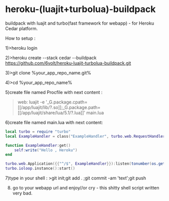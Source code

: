 # heroku-(luajit+turbolua)-buildpack
buildpack with luajit and turbo(fast framework for webapp) - for Heroku Cedar platform.

How to setup :
 
 1)>heroku login
 
 2)>heroku create --stack cedar --buildpack https://github.com/6volt/heroku-luajit-turbolua-buildpack.git
 
 3)>git clone %your_app_repo_name.git%
 
 4)>cd %your_app_repo_name%
 
 5)create file named Procfile with next content : 
 >web:	luajit -e '_G.package.cpath=[[/app/luajit/lib/?.so]];_G.package.path=[[/app/luajit/share/lua/5.1/?.lua]]'  main.lua
 
 6)create file named main.lua with next content:
```lua
local turbo = require "turbo"
local ExampleHandler = class("ExampleHandler", turbo.web.RequestHandler)

function ExampleHandler:get()
	self:write("Hello , Heroku")
end

turbo.web.Application({{"^/$", ExampleHandler}}):listen(tonumber(os.getenv('PORT')))
turbo.ioloop.instance():start()
```
   
   7)type in your shell : >git init;git add . ;git commit -am 'text';git push
   
   8) go to your webapp url and enjoy//or cry - this shitty shell script written very bad.

 
